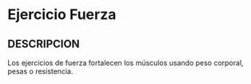 # Ejercicio Fuerza	

## DESCRIPCION

Los ejercicios de fuerza fortalecen los músculos usando peso corporal, pesas o resistencia.

